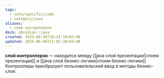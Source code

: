 ```yaml
---
tags:
  - note/specific/code
  - category/java
aliases:
  - слой контроллеров
deck: obsidian::java
created: 2025-06-06T10:43:10+03:00
updated: 2025-06-06T11:05:38+03:00
---
```


**слой контроллеров**
—
находится между [[java слой презентации|слоем презентации]] и [[java слой бизнес-логики|слоем бизнес-логики]]
Контроллеры преобразуют пользовательский ввод в методы бизнес-слоя.
